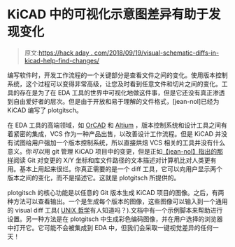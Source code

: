 # KiCAD 中的可视化示意图差异有助于发现变化

> 原文:[https://hack aday . com/2018/09/19/visual-schematic-diffs-in-kicad-help-find-changes/](https://hackaday.com/2018/09/19/visual-schematic-diffs-in-kicad-help-find-changes/)

编写软件时，开发工作流程的一个关键部分是查看文件之间的变化。使用版本控制系统，这个过程可以变得非常高级，让您及时看到任意文件和切片之间的变化。工具的存在是为了在 EDA 工具的世界中可视化地做这件事，但是它还没有真正渗透到自由爱好者的层次。但是由于开放和易于理解的文件格式，[jean-nol]已经为 KiCAD 编写了 plotgitsch。

在 EDA 工具的高端领域，如 [OrCAD](https://www.orcad.com/resources/library/orcad-172-2016-capture-design-difference-viewer) 和 [Altium](https://www.altium.com/documentation/18.1/display/ADES/WorkspaceManager_Pnl-Differences((Differences))_AD) ，版本控制系统和设计工具之间有着紧密的集成，VCS 作为一种产品出售，以改善设计工作流程。但是 KiCAD 并没有试图给用户强加一个版本控制系统，所以直接烘焙 VCS 相关的工具并没有什么意义。你*可以*用 git 管理 KiCAD 项目中的变更，但是正如[【jean-nol】指出的那样](https://jnavila.github.io/plotkicadsch/#visual-diffing)阅读 Git 对变更的 X/Y 坐标和库文件路径的文本描述对计算机比对人类更有用。基本上用起来很烂。你真正需要的是一个 diff 工具，它可以向用户显示两个版本之间的变化，而不是描述它。这就是 plotgitsch 所提供的。

plotgitsch 的核心功能是以任意的 Git 版本生成 KiCAD 项目的图像。之后，有两种方法可以查看输出。一个是生成每个版本的图像，这些图像可以输入到一个通用的 visual diff 工具( [UNIX 哲学](https://hackaday.com/2018/09/10/doing-one-thing-well-the-unix-philosophy/)有人知道吗？).文档中有一个示例脚本来帮助进行设置。另一种方法是在 plotgitsch 中生成彩色编码图像，并在用户选择的浏览器中打开它。它可能不会被集成到 EDA 中，但我们会采取一键视觉差异的任何一天！